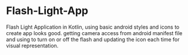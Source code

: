 # Flash-Light-App
Flash Light Application in Kotlin, using basic android styles and icons to create app looks good. 
getting camera access from android manifest file and using to turn on or off the flash and updating the icon each time for visual representation.
